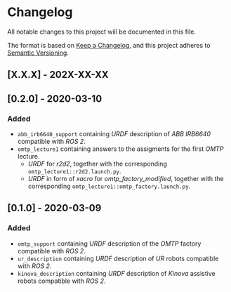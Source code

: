 # Changelog
All notable changes to this project will be documented in this file.

The format is based on [Keep a Changelog](https://keepachangelog.com/en/1.0.0),
and this project adheres to [Semantic Versioning](https://semver.org/spec/v2.0.0.html).

## [X.X.X] - 202X-XX-XX


## [0.2.0] - 2020-03-10
### Added
- `abb_irb6640_support` containing *URDF* description of *ABB IRB6640* compatible with *ROS 2*.
- `omtp_lecture1` containing answers to the assigments for the first *OMTP* lecture.
  - *URDF* for *r2d2*, together with the corresponding `omtp_lecture1::r2d2.launch.py`.
  - *URDF* in form of *xacro* for *omtp_factory_modified*, together with the corresponding `omtp_lecture1::omtp_factory.launch.py`.

## [0.1.0] - 2020-03-09
### Added
- `omtp_support` containing *URDF* description of the *OMTP* factory compatible with *ROS 2*.
- `ur_description` containing *URDF* description of *UR* robots compatible with *ROS 2*.
- `kinova_description` containing *URDF* description of *Kinova* assistive robots compatible with *ROS 2*.
